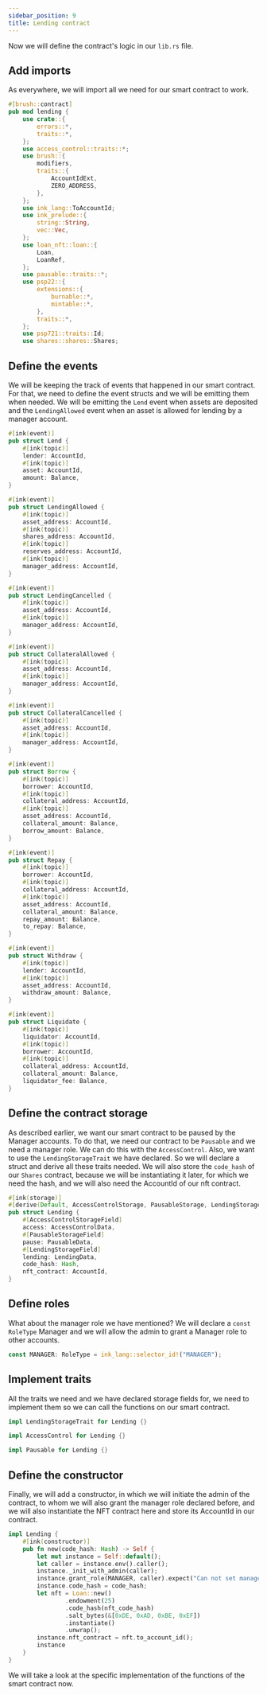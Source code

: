 ```yaml
---
sidebar_position: 9
title: Lending contract
---
```


Now we will define the contract's logic in our `lib.rs` file.

## Add imports

As everywhere, we will import all we need for our smart contract to work.

```rust
#[brush::contract]
pub mod lending {
    use crate::{
        errors::*,
        traits::*,
    };
    use access_control::traits::*;
    use brush::{
        modifiers,
        traits::{
            AccountIdExt,
            ZERO_ADDRESS,
        },
    };
    use ink_lang::ToAccountId;
    use ink_prelude::{
        string::String,
        vec::Vec,
    };
    use loan_nft::loan::{
        Loan,
        LoanRef,
    };
    use pausable::traits::*;
    use psp22::{
        extensions::{
            burnable::*,
            mintable::*,
        },
        traits::*,
    };
    use psp721::traits::Id;
    use shares::shares::Shares;
```

## Define the events

We will be keeping the track of events that happened in our smart contract. For that, we need to define the event structs and we will be emitting them when needed. We will be emitting the `Lend` event when assets are deposited and the `LendingAllowed` event when an asset is allowed for lending by a manager account.

```rust
#[ink(event)]
pub struct Lend {
    #[ink(topic)]
    lender: AccountId,
    #[ink(topic)]
    asset: AccountId,
    amount: Balance,
}

#[ink(event)]
pub struct LendingAllowed {
    #[ink(topic)]
    asset_address: AccountId,
    #[ink(topic)]
    shares_address: AccountId,
    #[ink(topic)]
    reserves_address: AccountId,
    #[ink(topic)]
    manager_address: AccountId,
}

#[ink(event)]
pub struct LendingCancelled {
    #[ink(topic)]
    asset_address: AccountId,
    #[ink(topic)]
    manager_address: AccountId,
}

#[ink(event)]
pub struct CollateralAllowed {
    #[ink(topic)]
    asset_address: AccountId,
    #[ink(topic)]
    manager_address: AccountId,
}

#[ink(event)]
pub struct CollateralCancelled {
    #[ink(topic)]
    asset_address: AccountId,
    #[ink(topic)]
    manager_address: AccountId,
}

#[ink(event)]
pub struct Borrow {
    #[ink(topic)]
    borrower: AccountId,
    #[ink(topic)]
    collateral_address: AccountId,
    #[ink(topic)]
    asset_address: AccountId,
    collateral_amount: Balance,
    borrow_amount: Balance,
}

#[ink(event)]
pub struct Repay {
    #[ink(topic)]
    borrower: AccountId,
    #[ink(topic)]
    collateral_address: AccountId,
    #[ink(topic)]
    asset_address: AccountId,
    collateral_amount: Balance,
    repay_amount: Balance,
    to_repay: Balance,
}

#[ink(event)]
pub struct Withdraw {
    #[ink(topic)]
    lender: AccountId,
    #[ink(topic)]
    asset_address: AccountId,
    withdraw_amount: Balance,
}

#[ink(event)]
pub struct Liquidate {
    #[ink(topic)]
    liquidator: AccountId,
    #[ink(topic)]
    borrower: AccountId,
    #[ink(topic)]
    collateral_address: AccountId,
    collateral_amount: Balance,
    liquidator_fee: Balance,
}
```

## Define the contract storage

As described earlier, we want our smart contract to be paused by the Manager accounts. To do that, we need our contract to be `Pausable` and we need a manager role. We can do this with the `AccessControl`. Also, we want to use the `LendingStorageTrait` we have declared. So we will declare a struct and derive all these traits needed. We will also store the `code_hash` of our `Shares` contract, because we will be instantiating it later, for which we need the hash, and we will also need the AccountId of our nft contract.

```rust
#[ink(storage)]
#[derive(Default, AccessControlStorage, PausableStorage, LendingStorage)]
pub struct Lending {
    #[AccessControlStorageField]
    access: AccessControlData,
    #[PausableStorageField]
    pause: PausableData,
    #[LendingStorageField]
    lending: LendingData,
    code_hash: Hash,
    nft_contract: AccountId,
}
```

## Define roles

What about the manager role we have mentioned? We will declare a `const RoleType` Manager and we will allow the admin to grant a Manager role to other accounts.

```rust
const MANAGER: RoleType = ink_lang::selector_id!("MANAGER");
```

## Implement traits

All the traits we need and we have declared storage fields for, we need to implement them so we can call the functions on our smart contract.

```rust
impl LendingStorageTrait for Lending {}

impl AccessControl for Lending {}

impl Pausable for Lending {}
```

## Define the constructor

Finally, we will add a constructor, in which we will initiate the admin of the contract, to whom we will also grant the manager role declared before, and we will also instantiate the NFT contract here and store its AccountId in our contract.

```rust
impl Lending {
    #[ink(constructor)]
    pub fn new(code_hash: Hash) -> Self {
        let mut instance = Self::default();
        let caller = instance.env().caller();
        instance._init_with_admin(caller);
        instance.grant_role(MANAGER, caller).expect("Can not set manager role");
        instance.code_hash = code_hash;
        let nft = Loan::new()
                .endowment(25)
                .code_hash(nft_code_hash)
                .salt_bytes(&[0xDE, 0xAD, 0xBE, 0xEF])
                .instantiate()
                .unwrap();
        instance.nft_contract = nft.to_account_id();
        instance
    }
}
```

We will take a look at the specific implementation of the functions of the smart contract now.